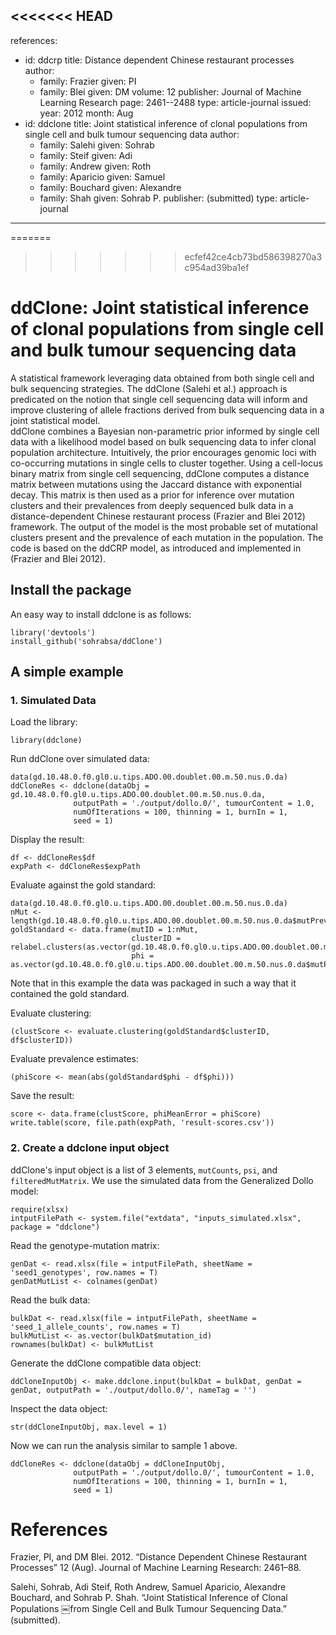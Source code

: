 <<<<<<< HEAD
---
references:
- id: ddcrp
  title: Distance dependent Chinese restaurant processes
  author:
  - family: Frazier
    given: PI
  - family: Blei
    given: DM
  volume: 12
  publisher: Journal of Machine Learning Research
  page: 2461--2488
  type: article-journal
  issued:
    year: 2012
    month: Aug
- id: ddclone
  title: Joint statistical inference of clonal populations from single cell and bulk tumour sequencing data
  author:
  - family: Salehi
    given: Sohrab
  - family: Steif
    given: Adi
  - family: Andrew
    given: Roth
  - family: Aparicio
    given: Samuel
  - family: Bouchard
    given: Alexandre
  - family: Shah
    given: Sohrab P.
  publisher: (submitted)
  type: article-journal
---



=======
>>>>>>> ecfef42ce4cb73bd586398270a3c954ad39ba1ef
# ddClone: Joint statistical inference of clonal populations from single cell and bulk tumour sequencing data

A statistical framework leveraging data obtained from both single cell and bulk sequencing strategies. 
The ddClone (Salehi et al.) approach is predicated on the notion that single cell sequencing
data will inform and improve clustering of allele fractions
derived from bulk sequencing data in a joint statistical model.  
ddClone combines a Bayesian non-parametric prior informed by single cell
data with a likelihood model based on bulk sequencing data to infer
clonal population architecture. Intuitively, the prior encourages genomic
loci with co-occurring mutations in single cells to cluster together.
Using a cell-locus binary matrix from single cell sequencing,
ddClone computes a distance matrix between mutations using the Jaccard distance with exponential decay.
This matrix is then used as a prior for inference over mutation clusters and their prevalences from deeply
sequenced bulk data in a distance-dependent Chinese restaurant process (Frazier and Blei 2012) framework.
The output of the model is the most probable set of mutational clusters present and the
prevalence of each mutation in the population.
The code is based on the ddCRP model, as introduced and implemented in (Frazier and Blei 2012).


## Install the package

An easy way to install ddclone is as follows:

```{r}
library('devtools')
install_github('sohrabsa/ddClone')
```

## A simple example

### 1. Simulated Data

Load the library:
```{r}
library(ddclone)
```

Run ddClone over simulated data:
```{r}
data(gd.10.48.0.f0.gl0.u.tips.ADO.00.doublet.00.m.50.nus.0.da)
ddCloneRes <- ddclone(dataObj = gd.10.48.0.f0.gl0.u.tips.ADO.00.doublet.00.m.50.nus.0.da,
              outputPath = './output/dollo.0/', tumourContent = 1.0,
              numOfIterations = 100, thinning = 1, burnIn = 1,
              seed = 1)
```

Display the result:
```{r}
df <- ddCloneRes$df
expPath <- ddCloneRes$expPath
```

Evaluate against the gold standard:
```{r}
data(gd.10.48.0.f0.gl0.u.tips.ADO.00.doublet.00.m.50.nus.0.da)
nMut <- length(gd.10.48.0.f0.gl0.u.tips.ADO.00.doublet.00.m.50.nus.0.da$mutPrevalence)
goldStandard <- data.frame(mutID = 1:nMut,
                           clusterID = relabel.clusters(as.vector(gd.10.48.0.f0.gl0.u.tips.ADO.00.doublet.00.m.50.nus.0.da$mutPrevalence)),
                           phi = as.vector(gd.10.48.0.f0.gl0.u.tips.ADO.00.doublet.00.m.50.nus.0.da$mutPrevalence))
```
Note that in this example the data was packaged in such a way that it contained the gold standard. 


Evaluate clustering:
```{r}
(clustScore <- evaluate.clustering(goldStandard$clusterID, df$clusterID))
```

Evaluate prevalence estimates:
```{r}
(phiScore <- mean(abs(goldStandard$phi - df$phi)))
```

Save the result:
```{r}
score <- data.frame(clustScore, phiMeanError = phiScore)
write.table(score, file.path(expPath, 'result-scores.csv'))
```

### 2. Create a ddclone input object
ddClone's input object is a list of 3 elements, `mutCounts`, `psi`, and `filteredMutMatrix`.
We use the simulated data from the Generalized Dollo model:
```{r}
require(xlsx)
intputFilePath <- system.file("extdata", "inputs_simulated.xlsx", package = "ddclone")
```

Read the genotype-mutation matrix:
```{r}
genDat <- read.xlsx(file = intputFilePath, sheetName = 'seed1_genotypes', row.names = T)
genDatMutList <- colnames(genDat)
```

Read the bulk data:
```{r}
bulkDat <- read.xlsx(file = intputFilePath, sheetName = 'seed_1_allele_counts', row.names = T)
bulkMutList <- as.vector(bulkDat$mutation_id)
rownames(bulkDat) <- bulkMutList
```

Generate the ddClone compatible data object:
```{r}
ddCloneInputObj <- make.ddclone.input(bulkDat = bulkDat, genDat = genDat, outputPath = './output/dollo.0/', nameTag = '')
```

Inspect the data object:
```{r}
str(ddCloneInputObj, max.level = 1)
```
Now we can run the analysis similar to sample 1 above.
```{r}
ddCloneRes <- ddclone(dataObj = ddCloneInputObj,
              outputPath = './output/dollo.0/', tumourContent = 1.0,
              numOfIterations = 100, thinning = 1, burnIn = 1,
              seed = 1)
```

# References
Frazier, PI, and DM Blei. 2012. “Distance Dependent Chinese Restaurant Processes” 12 (Aug). Journal of Machine Learning Research: 2461–88.

Salehi, Sohrab, Adi Steif, Roth Andrew, Samuel Aparicio, Alexandre Bouchard, and Sohrab P. Shah. “Joint Statistical Inference of Clonal Populations ￼from Single Cell and Bulk Tumour Sequencing Data.” (submitted).
